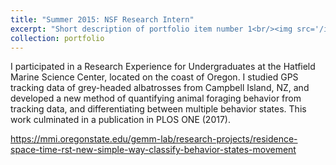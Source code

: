 ```yaml
---
title: "Summer 2015: NSF Research Intern"
excerpt: "Short description of portfolio item number 1<br/><img src='/images/500x300.png'>"
collection: portfolio
---
```


I participated in a Research Experience for Undergraduates at the Hatfield Marine Science Center, located on the coast of Oregon. I studied GPS tracking data of grey-headed albatrosses from Campbell Island, NZ, and developed a new method of quantifying animal foraging behavior from tracking data, and differentiating between multiple behavior states. This work culminated in a publication in PLOS ONE (2017).

https://mmi.oregonstate.edu/gemm-lab/research-projects/residence-space-time-rst-new-simple-way-classify-behavior-states-movement
